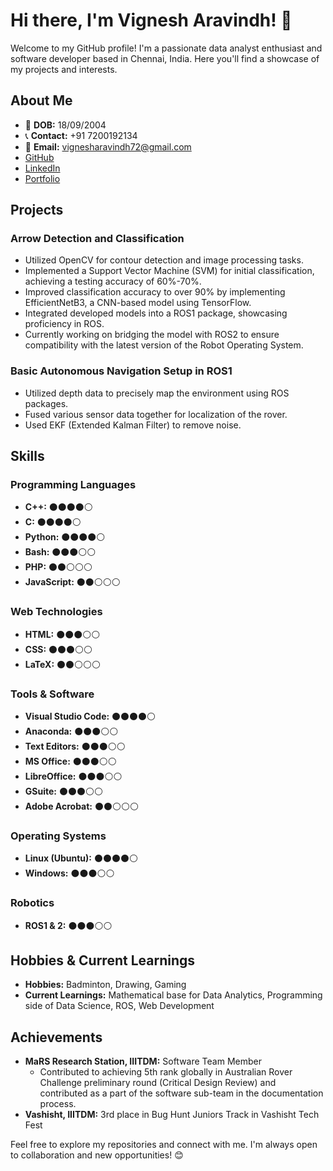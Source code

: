 # Hi there, I'm Vignesh Aravindh! 👋

Welcome to my GitHub profile! I'm a passionate data analyst enthusiast and software developer based in Chennai, India. Here you'll find a showcase of my projects and interests.

## About Me

- 📅 **DOB:** 18/09/2004
- 📞 **Contact:** +91 7200192134
- 📧 **Email:** vignesharavindh72@gmail.com
- [GitHub](https://github.com/YourGitHubUsername)
- [LinkedIn](https://www.linkedin.com/in/YourLinkedInProfile)
- [Portfolio](https://yourportfolio.com)

## Projects

### Arrow Detection and Classification

- Utilized OpenCV for contour detection and image processing tasks.
- Implemented a Support Vector Machine (SVM) for initial classification, achieving a testing accuracy of 60%-70%.
- Improved classification accuracy to over 90% by implementing EfficientNetB3, a CNN-based model using TensorFlow.
- Integrated developed models into a ROS1 package, showcasing proficiency in ROS.
- Currently working on bridging the model with ROS2 to ensure compatibility with the latest version of the Robot Operating System.

### Basic Autonomous Navigation Setup in ROS1

- Utilized depth data to precisely map the environment using ROS packages.
- Fused various sensor data together for localization of the rover.
- Used EKF (Extended Kalman Filter) to remove noise.

## Skills

### Programming Languages

- **C++:** ⚫⚫⚫⚫⚪
- **C:** ⚫⚫⚫⚫⚪
- **Python:** ⚫⚫⚫⚫⚪
- **Bash:** ⚫⚫⚫⚪⚪
- **PHP:** ⚫⚫⚪⚪⚪
- **JavaScript:** ⚫⚫⚪⚪⚪

### Web Technologies

- **HTML:** ⚫⚫⚫⚪⚪
- **CSS:** ⚫⚫⚫⚪⚪
- **LaTeX:** ⚫⚫⚪⚪⚪

### Tools & Software

- **Visual Studio Code:** ⚫⚫⚫⚫⚪
- **Anaconda:** ⚫⚫⚫⚪⚪
- **Text Editors:** ⚫⚫⚫⚪⚪
- **MS Office:** ⚫⚫⚫⚪⚪
- **LibreOffice:** ⚫⚫⚫⚪⚪
- **GSuite:** ⚫⚫⚫⚪⚪
- **Adobe Acrobat:** ⚫⚫⚪⚪⚪

### Operating Systems

- **Linux (Ubuntu):** ⚫⚫⚫⚫⚪
- **Windows:** ⚫⚫⚫⚪⚪

### Robotics

- **ROS1 & 2:** ⚫⚫⚫⚪⚪

## Hobbies & Current Learnings

- **Hobbies:** Badminton, Drawing, Gaming
- **Current Learnings:** Mathematical base for Data Analytics, Programming side of Data Science, ROS, Web Development

## Achievements

- **MaRS Research Station, IIITDM:** Software Team Member
  - Contributed to achieving 5th rank globally in Australian Rover Challenge preliminary round (Critical Design Review) and contributed as a part of the software sub-team in the documentation process.
- **Vashisht, IIITDM:** 3rd place in Bug Hunt Juniors Track in Vashisht Tech Fest

Feel free to explore my repositories and connect with me. I'm always open to collaboration and new opportunities! 😊
